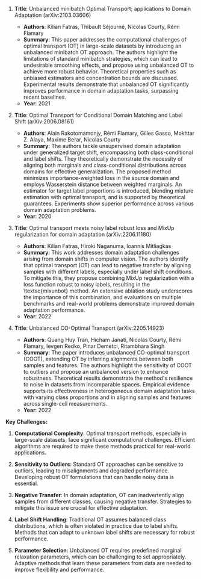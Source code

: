 1. **Title**: Unbalanced minibatch Optimal Transport; applications to Domain Adaptation (arXiv:2103.03606)
   - **Authors**: Kilian Fatras, Thibault Séjourné, Nicolas Courty, Rémi Flamary
   - **Summary**: This paper addresses the computational challenges of optimal transport (OT) in large-scale datasets by introducing an unbalanced minibatch OT approach. The authors highlight the limitations of standard minibatch strategies, which can lead to undesirable smoothing effects, and propose using unbalanced OT to achieve more robust behavior. Theoretical properties such as unbiased estimators and concentration bounds are discussed. Experimental results demonstrate that unbalanced OT significantly improves performance in domain adaptation tasks, surpassing recent baselines.
   - **Year**: 2021

2. **Title**: Optimal Transport for Conditional Domain Matching and Label Shift (arXiv:2006.08161)
   - **Authors**: Alain Rakotomamonjy, Rémi Flamary, Gilles Gasso, Mokhtar Z. Alaya, Maxime Berar, Nicolas Courty
   - **Summary**: The authors tackle unsupervised domain adaptation under generalized target shift, encompassing both class-conditional and label shifts. They theoretically demonstrate the necessity of aligning both marginals and class-conditional distributions across domains for effective generalization. The proposed method minimizes importance-weighted loss in the source domain and employs Wasserstein distance between weighted marginals. An estimator for target label proportions is introduced, blending mixture estimation with optimal transport, and is supported by theoretical guarantees. Experiments show superior performance across various domain adaptation problems.
   - **Year**: 2020

3. **Title**: Optimal transport meets noisy label robust loss and MixUp regularization for domain adaptation (arXiv:2206.11180)
   - **Authors**: Kilian Fatras, Hiroki Naganuma, Ioannis Mitliagkas
   - **Summary**: This work addresses domain adaptation challenges arising from domain shifts in computer vision. The authors identify that optimal transport (OT) can lead to negative transfer by aligning samples with different labels, especially under label shift conditions. To mitigate this, they propose combining MixUp regularization with a loss function robust to noisy labels, resulting in the \textsc{mixunbot} method. An extensive ablation study underscores the importance of this combination, and evaluations on multiple benchmarks and real-world problems demonstrate improved domain adaptation performance.
   - **Year**: 2022

4. **Title**: Unbalanced CO-Optimal Transport (arXiv:2205.14923)
   - **Authors**: Quang Huy Tran, Hicham Janati, Nicolas Courty, Rémi Flamary, Ievgen Redko, Pinar Demetci, Ritambhara Singh
   - **Summary**: The paper introduces unbalanced CO-optimal transport (COOT), extending OT by inferring alignments between both samples and features. The authors highlight the sensitivity of COOT to outliers and propose an unbalanced version to enhance robustness. Theoretical results demonstrate the method's resilience to noise in datasets from incomparable spaces. Empirical evidence supports its effectiveness in heterogeneous domain adaptation tasks with varying class proportions and in aligning samples and features across single-cell measurements.
   - **Year**: 2022

**Key Challenges:**

1. **Computational Complexity**: Optimal transport methods, especially in large-scale datasets, face significant computational challenges. Efficient algorithms are required to make these methods practical for real-world applications.

2. **Sensitivity to Outliers**: Standard OT approaches can be sensitive to outliers, leading to misalignments and degraded performance. Developing robust OT formulations that can handle noisy data is essential.

3. **Negative Transfer**: In domain adaptation, OT can inadvertently align samples from different classes, causing negative transfer. Strategies to mitigate this issue are crucial for effective adaptation.

4. **Label Shift Handling**: Traditional OT assumes balanced class distributions, which is often violated in practice due to label shifts. Methods that can adapt to unknown label shifts are necessary for robust performance.

5. **Parameter Selection**: Unbalanced OT requires predefined marginal relaxation parameters, which can be challenging to set appropriately. Adaptive methods that learn these parameters from data are needed to improve flexibility and performance. 